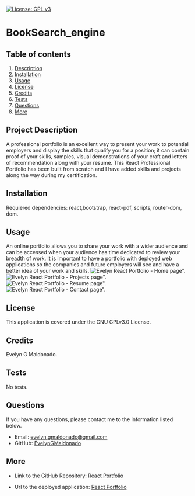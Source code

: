 
[![License: GPL v3](https://img.shields.io/badge/License-GPLv3-blue.svg)](https://opensource.org/licenses/gpl-3.0)


# BookSearch_engine

## Table of contents
1. [Description](#description)
2. [Installation](#installation)
3. [Usage](#usage)
4. [License](#license)
5. [Credits](#credits)
6. [Tests](#tests)
7. [Questions](#questions)
8. [More](#more)

<h2 id="description"> Project Description </h2>
A professional portfolio is an excellent way to present your work to potential employers and display the skills that qualify you for a position; it can contain proof of your skills, samples, visual demonstrations of your craft and letters of recommendation along with your resume. This React Professional Portfolio has been built from scratch and I have added skills and projects along the way during my certification.

## Installation 
Requiered dependencies: react,bootstrap, react-pdf, scripts, router-dom, dom.

## Usage 
An online portfolio allows you to share your work with a wider audience and can be accessed when your audience has time dedicated to review your breadth of work. It is important to have a portfolio with deployed web applications so the companies and future employers will see and have a better idea of your work and skills.
![Evelyn React Portfolio - Home page".](./assets/port1.png)
![Evelyn React Portfolio - Projects page".](./assets/porf2.png)
![Evelyn React Portfolio - Resume page".](./assets/proj3.png)
![Evelyn React Portfolio - Contact page".](./assets/proj4.png)

## License 
This application is covered under the GNU GPLv3.0 License.

## Credits 
Evelyn G Maldonado.

## Tests 
No tests.

## Questions 
If you have any questions, please contact me to the information listed below.

* Email: evelyn.gmaldonado@gmail.com
* GitHub: [EvelynGMaldonado](https://github.com/EvelynGMaldonado)

## More

* Link to the GitHub Repository:
[React Portfolio](https://github.com/EvelynGMaldonado/evelyngm_portfolio)

* Url to the deployed application:
[React Portfolio](https://evelyngmaldonado-portfolio.herokuapp.com/)
